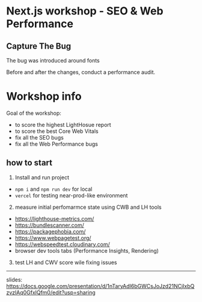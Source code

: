 # Next.js workshop - SEO & Web Performance

## Capture The Bug

The bug was introduced around fonts

Before and after the changes, conduct a performance audit.

# Workshop info

Goal of the workshop:

- to score the highest LightHosue report
- to score the best Core Web Vitals
- fix all the SEO bugs
- fix all the Web Performance bugs

## how to start

1.  Install and run project

- `npm i` and `npm run dev` for local
- `vercel` for testing near-prod-like environment

2.  measure initial perfomarmce state using CWB and LH tools

- https://lighthouse-metrics.com/
- https://bundlescanner.com/
- https://packagephobia.com/
- https://www.webpagetest.org/
- https://webspeedtest.cloudinary.com/
- browser dev tools tabs (Performance Insights, Rendering)

3.  test LH and CWV score wile fixing issues

---

slides: https://docs.google.com/presentation/d/1nTaryAdI6bGWCsJoJzd21NCjIxbQzvzlAq0GfxlQfm0/edit?usp=sharing
